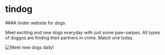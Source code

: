 # tindog
###A tinder website for dogs. 

Meet exciting and new dogs everyday with just some paw-swipes. 
All types of doggos are finding their partners in crime. Match one today.

![Meet new dogs daily!](https://github.com/gargajit/tindog/assets/118595104/191d92f3-dd91-4933-a07b-d0b7d0324bf4)
